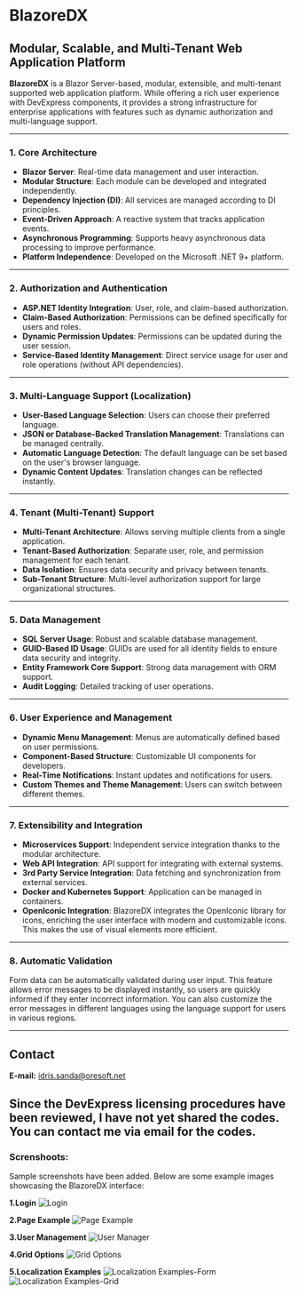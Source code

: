 # BlazoreDX
## Modular, Scalable, and Multi-Tenant Web Application Platform

**BlazoreDX** is a Blazor Server-based, modular, extensible, and multi-tenant supported web application platform. While offering a rich user experience with DevExpress components, it provides a strong infrastructure for enterprise applications with features such as dynamic authorization and multi-language support.

---

### 1. Core Architecture
- **Blazor Server**: Real-time data management and user interaction.
- **Modular Structure**: Each module can be developed and integrated independently.
- **Dependency Injection (DI)**: All services are managed according to DI principles.
- **Event-Driven Approach**: A reactive system that tracks application events.
- **Asynchronous Programming**: Supports heavy asynchronous data processing to improve performance.
- **Platform Independence**: Developed on the Microsoft .NET 9+ platform.

---

### 2. Authorization and Authentication
- **ASP.NET Identity Integration**: User, role, and claim-based authorization.
- **Claim-Based Authorization**: Permissions can be defined specifically for users and roles.
- **Dynamic Permission Updates**: Permissions can be updated during the user session.
- **Service-Based Identity Management**: Direct service usage for user and role operations (without API dependencies).

---

### 3. Multi-Language Support (Localization)
- **User-Based Language Selection**: Users can choose their preferred language.
- **JSON or Database-Backed Translation Management**: Translations can be managed centrally.
- **Automatic Language Detection**: The default language can be set based on the user's browser language.
- **Dynamic Content Updates**: Translation changes can be reflected instantly.

---

### 4. Tenant (Multi-Tenant) Support
- **Multi-Tenant Architecture**: Allows serving multiple clients from a single application.
- **Tenant-Based Authorization**: Separate user, role, and permission management for each tenant.
- **Data Isolation**: Ensures data security and privacy between tenants.
- **Sub-Tenant Structure**: Multi-level authorization support for large organizational structures.

---

### 5. Data Management
- **SQL Server Usage**: Robust and scalable database management.
- **GUID-Based ID Usage**: GUIDs are used for all identity fields to ensure data security and integrity.
- **Entity Framework Core Support**: Strong data management with ORM support.
- **Audit Logging**: Detailed tracking of user operations.

---

### 6. User Experience and Management
- **Dynamic Menu Management**: Menus are automatically defined based on user permissions.
- **Component-Based Structure**: Customizable UI components for developers.
- **Real-Time Notifications**: Instant updates and notifications for users.
- **Custom Themes and Theme Management**: Users can switch between different themes.

---

### 7. Extensibility and Integration
- **Microservices Support**: Independent service integration thanks to the modular architecture.
- **Web API Integration**: API support for integrating with external systems.
- **3rd Party Service Integration**: Data fetching and synchronization from external services.
- **Docker and Kubernetes Support**: Application can be managed in containers.
- **OpenIconic Integration**: BlazoreDX integrates the OpenIconic library for icons, enriching the user interface with modern and customizable icons. This makes the use of visual elements more efficient.

---

### 8. Automatic Validation
Form data can be automatically validated during user input. This feature allows error messages to be displayed instantly, so users are quickly informed if they enter incorrect information. You can also customize the error messages in different languages using the language support for users in various regions.

---
## Contact ##
**E-mail:** idris.sanda@oresoft.net

Since the DevExpress licensing procedures have been reviewed, I have not yet shared the codes. You can contact me via email for the codes.
---

### Screnshoots:
Sample screenshots have been added. Below are some example images showcasing the BlazoreDX interface:

**1.Login**
![Login](https://raw.githubusercontent.com/idrissanda/BlazoreDx/refs/heads/main/BlazoreDx-Screnshoot/01-BlazoreDx-Login-Eng.png) <br/>

**2.Page Example**
![Page Example](https://raw.githubusercontent.com/idrissanda/BlazoreDx/refs/heads/main/BlazoreDx-Screnshoot/05-BlazoreDx-Example-Form2.png) <br/>

**3.User Management**
![User Manager](https://raw.githubusercontent.com/idrissanda/BlazoreDx/refs/heads/main/BlazoreDx-Screnshoot/04-BlazoreDx-user-management-Eng.png) <br/>

**4.Grid Options**
![Grid Options](https://raw.githubusercontent.com/idrissanda/BlazoreDx/refs/heads/main/BlazoreDx-Screnshoot/06-BlazoreDx-Grid-Options.png) <br/>

**5.Localization Examples**
![Localization Examples-Form](https://raw.githubusercontent.com/idrissanda/BlazoreDx/refs/heads/main/BlazoreDx-Screnshoot/05-BlazoreDx-Example-Form2-TR.png) <br/>
![Localization Examples-Grid](https://raw.githubusercontent.com/idrissanda/BlazoreDx/refs/heads/main/BlazoreDx-Screnshoot/07-BlazoreDx-Localization.png) <br/>

